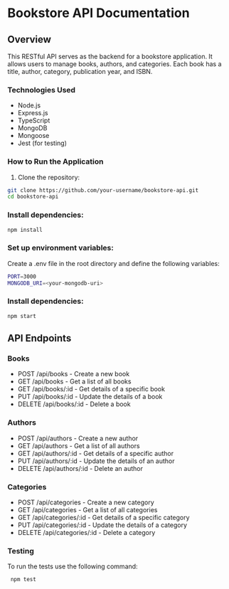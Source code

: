 # Bookstore API Documentation

## Overview

This RESTful API serves as the backend for a bookstore application. It allows users to manage books, authors, and categories. Each book has a title, author, category, publication year, and ISBN.

### Technologies Used

- Node.js
- Express.js
- TypeScript
- MongoDB
- Mongoose
- Jest (for testing)

### How to Run the Application

1. Clone the repository:

```bash
git clone https://github.com/your-username/bookstore-api.git
cd bookstore-api
```

### Install dependencies:

```bash
npm install
```

### Set up environment variables:

Create a .env file in the root directory and define the following variables:

```bash
PORT=3000
MONGODB_URI=<your-mongodb-uri>
```

### Install dependencies:

```bash
npm start
```

## API Endpoints

### Books

- POST /api/books - Create a new book
- GET /api/books - Get a list of all books
- GET /api/books/:id - Get details of a specific book
- PUT /api/books/:id - Update the details of a book
- DELETE /api/books/:id - Delete a book

### Authors

- POST /api/authors - Create a new author
- GET /api/authors - Get a list of all authors
- GET /api/authors/:id - Get details of a specific author
- PUT /api/authors/:id - Update the details of an author
- DELETE /api/authors/:id - Delete an author

### Categories

- POST /api/categories - Create a new category
- GET /api/categories - Get a list of all categories
- GET /api/categories/:id - Get details of a specific category
- PUT /api/categories/:id - Update the details of a category
- DELETE /api/categories/:id - Delete a category

### Testing

To run the tests use the following command:

`
npm test`
